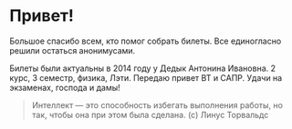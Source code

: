 Привет!
=======

Большое спасибо всем, кто помог собрать билеты. Все единогласно решили остаться анонимусами. 

Билеты были актуальны в 2014 году у Дедык Антонина Ивановна. 2 курс, 3 семестр, физика, Лэти. Передаю привет ВТ и САПР. Удачи на экзаменах, господа и дамы!



> Интеллект — это способность избегать выполнения работы, но так, чтобы она при этом была сделана. (с) Линус Торвальдс